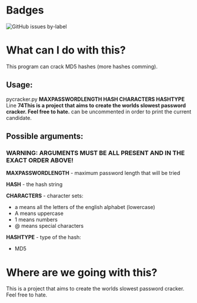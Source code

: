 # Badges
![GitHub issues by-label](https://img.shields.io/github/issues-raw/satcom886/python_stuff/pycracker.svg)
# What can I do with this?
This program can crack MD5 hashes (more hashes comming).
## Usage:
pycracker.py **MAXPASSWORDLENGTH HASH CHARACTERS HASHTYPE**
Line **74This is a project that aims to create the worlds slowest password cracker. Feel free to hate.** can be uncommented in order to print the current candidate.
## Possible arguments:
### WARNING: ARGUMENTS MUST BE ALL PRESENT AND IN THE EXACT ORDER ABOVE!
**MAXPASSWORDLENGTH** - maximum password length that will be tried

**HASH** - the hash string  

**CHARACTERS** - character sets:  
 * a means all the letters of the english alphabet (lowercase)
 * A means uppercase
 * 1 means numbers
 * @ means special characters
 
 **HASHTYPE** - type of the hash:
 * MD5

# Where are we going with this?
This is a project that aims to create the worlds slowest password cracker. Feel free to hate.
